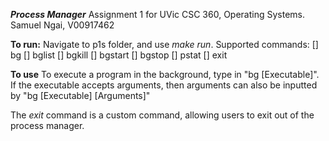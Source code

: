 ***Process Manager***
Assignment 1 for UVic CSC 360, Operating Systems.
Samuel Ngai, V00917462

**To run:**
Navigate to p1s folder, and use *make run*.
Supported commands: 
[] bg
[] bglist
[] bgkill 
[] bgstart
[] bgstop
[] pstat
[] exit

**To use**
To execute a program in the background, type in "bg [Executable]". If the executable accepts  arguments, then arguments can also be inputted by "bg [Executable] [Arguments]"

The *exit* command is a custom command, allowing users to exit out of the process manager.